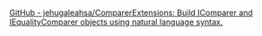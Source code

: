 [GitHub - jehugaleahsa/ComparerExtensions: Build IComparer and IEqualityComparer objects using natural language syntax.](https://github.com/jehugaleahsa/ComparerExtensions)
